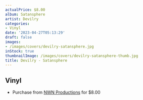 ```yaml
---
actualPrice: $8.00
album: Satansphere
artist: Devilry
categories:
- Vinyl
date: '2023-04-27T05:13:29'
draft: false
images:
- /images/covers/devilry-satansphere.jpg
inStock: true
thumbnailImage: /images/covers/devilry-satansphere-thumb.jpg
title: Devilry - Satansphere
---
```


## Vinyl
* Purchase from [NWN Productions](http://shop.nwnprod.com/index.php?route=product/product&path=76&product_id=26239&sort=pd.name&order=ASC) for $8.00
